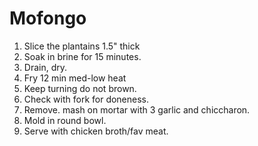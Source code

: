 # Mofongo

1. Slice the plantains 1.5" thick
2. Soak in brine for 15 minutes.
3. Drain, dry.
4. Fry 12 min med-low heat
5. Keep turning do not brown.
6. Check with fork for doneness. 
7. Remove. mash on mortar with 3 garlic and chiccharon.
8. Mold in round bowl.
9. Serve with chicken broth/fav meat.
